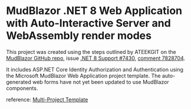 # MudBlazor .NET 8 Web Application with Auto-Interactive Server and WebAssembly render modes

This project was created using the steps outlined by ATEEKGIT on the [MudBlazor GitHub repo](https://github.com/MudBlazor), issue [.NET 8 Support #7430](https://github.com/MudBlazor/MudBlazor/discussions/7430), [comment 7828704](https://github.com/MudBlazor/MudBlazor/discussions/7430#discussioncomment-7828704).

It includes ASP.NET Core Identity Authorization and Authentication using the Microsoft MudBlazor Web Application project template.
The auto-generated web forms have not yet been updated to use MudBlazor components.

reference: [Multi-Project Template](https://learn.microsoft.com/en-us/visualstudio/ide/how-to-create-multi-project-templates?view=vs-2019)